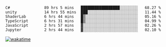 <!--START_SECTION:waka-->

```text
C#               89 hrs 5 mins   █████████████████░░░░░░░░   68.27 %
unity            14 hrs 55 mins  ███░░░░░░░░░░░░░░░░░░░░░░   11.44 %
ShaderLab        6 hrs 44 mins   █▒░░░░░░░░░░░░░░░░░░░░░░░   05.16 %
TypeScript       6 hrs 31 mins   █▒░░░░░░░░░░░░░░░░░░░░░░░   04.99 %
JavaScript       2 hrs 57 mins   ▓░░░░░░░░░░░░░░░░░░░░░░░░   02.26 %
Jupyter          2 hrs 44 mins   ▓░░░░░░░░░░░░░░░░░░░░░░░░   02.10 %
```

<!--END_SECTION:waka-->
[![wakatime](https://wakatime.com/badge/user/6c2f442e-41b4-42e3-bc06-d5d8203ad1da.svg)](https://wakatime.com/@6c2f442e-41b4-42e3-bc06-d5d8203ad1da)
